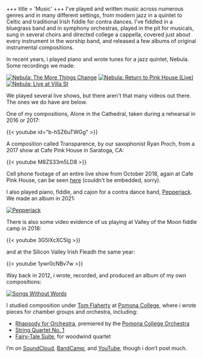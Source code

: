 +++
title = 'Music'
+++
I've played and written music across numerous genres and in many different settings, from modern jazz in a quintet to
Celtic and traditional Irish fiddle for contra dances. I've fiddled in a bluegrass band and in symphony orchestras,
played in the pit for musicals, sung in several choirs and directed college a cappella, covered just about every
instrument in the worship band, and released a few albums of original instrumental compositions.

In recent years, i played piano and wrote tunes for a jazz quintet, Nebula. Some recordings we made:

[![Nebula: The More Things Change](/images/nebulathemorethingschange.jpg)](https://open.spotify.com/album/0Ej2oN3SlpD1ivNHXmDSNu) 
[![Nebula: Return to Pink House (Live)](/images/nebulareturntopinkhouse.jpg)](https://open.spotify.com/album/1QTlyQZj7c2mp470k7Qped) 
[![Nebula: Live at Villa St](/images/nebulaliveatvillast.jpg)](https://open.spotify.com/album/0asrI1C92Qj6iF6EHfFxnH)

We played several live shows, but there aren't that many videos out there. The ones we do have are below.

One of my compositions, Alone in the Cathedral, taken during a rehearsal in 2016 or 2017:

{{< youtube id="b-hSZ6uTWGg" >}}

A composition called Transparence, by our saxophonist Ryan Proch, from a 2017 show at Cafe Pink House in Saratoga, CA:

{{< youtube M8ZS33m5LD8 >}}

Cell phone footage of an entire live show from October 2018, again at Cafe Pink House, can be seen
[here](https://www.facebook.com/chandra.rajagopal/videos/10106568408074395/) (couldn't be embedded, sorry).

I also played piano, fiddle, and cajon for a contra dance band, [Pepperjack](https://www.facebook.com/pepperjackcontra/). We made an album in 2021:

[![Pepperjack](/images/pepperjack.jpg)](https://open.spotify.com/album/71BNkiymy591tBxtmb7tQk)

There is also some video evidence of us playing at Valley of the Moon fiddle camp in 2018:

{{< youtube 3G5IXcXC5lg >}}

and at the Silicon Valley Irish Fleadh the same year:

{{< youtube 1ywr0cNBv7w >}}

Way back in 2012, i wrote, recorded, and produced an album of my own compositions:

[![Songs Without Words](/images/sjsongswithoutwords.jpg)](https://open.spotify.com/album/30mp4bOnI3Hupej0zcRl3Z)

I studied composition under [Tom Flaherty](http://www.tomflahertymusic.com/) at [Pomona College](https://www.pomona.edu/),
where i wrote pieces for chamber groups and orchestra, including:

- [Rhapsody for Orchestra](https://drive.google.com/file/d/15AZVhfc6ZBk0xg1NE3CtucS1VEJGXyLf/view),
premiered by the [Pomona College Orchestra](https://orchestra.pomona.edu/)
- [String Quartet No. 1](https://drive.google.com/drive/folders/1GHXB84OC3MRP0Mb5GC4FC785xINIlcZ0)
- [Fairy-Tale Suite](https://drive.google.com/drive/folders/1Hb3gbjeiy2Q2qhq7QGjbTO1iBLSI7Gb7), for woodwind quartet

I’m on [SoundCloud](https://soundcloud.com/scott-jespersen), [BandCamp](https://scottjespersen.bandcamp.com/), and
[YouTube](https://www.youtube.com/channel/UClNAiTUxxaiNuTOzjWWng_Q), though i don’t post much.
